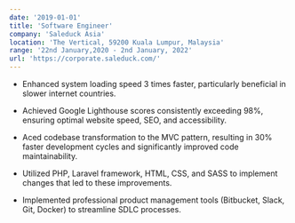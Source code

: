 ```yaml
---
date: '2019-01-01'
title: 'Software Engineer'
company: 'Saleduck Asia'
location: 'The Vertical, 59200 Kuala Lumpur, Malaysia'
range: '22nd January,2020 - 2nd January, 2022'
url: 'https://corporate.saleduck.com/'
---
```


- Enhanced system loading speed 3 times faster, particularly beneficial in slower internet countries.

- Achieved Google Lighthouse scores consistently exceeding 98%, ensuring optimal website speed, SEO, and accessibility.

- Aced codebase transformation to the MVC pattern, resulting in 30% faster development cycles and significantly improved code maintainability.

- Utilized PHP, Laravel framework, HTML, CSS, and SASS to implement changes that led to these improvements.

- Implemented professional product management tools (Bitbucket, Slack, Git, Docker) to streamline SDLC processes.